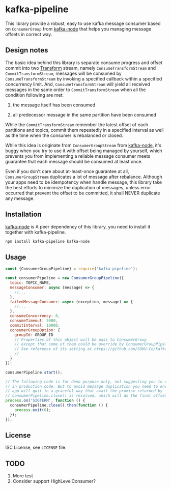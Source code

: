 # kafka-pipeline

This library provide a robust, easy to use kafka message consumer based on 
`ConsumerGroup` from [kafka-node] that helps you managing message offsets 
in correct way.

## Design notes

The basic idea behind this library is separate consume progress and offset
commit into two [Transform] stream, namely `ConsumeTransformStream` and 
`CommitTransformStream`, messages will be consumed by `ConsumeTransformStream`
by invoking a specified callback within a specified concurrency limit. And,
`ConsumeTransformStream` will yield all received messages in the same order
to `CommitTransformStream` when all the condition following are met:

1. the message itself has been consumed

2. all predecessor message in the same partition have been consumed

While the `CommitTransformStream` remember the latest offset of each partitions
and topics, commit them repeatedly in a specified interval as well as the time 
when the consumer is rebalanced or closed.


While this idea is originate from 
`ConsumerGroupStream` from [kafka-node], it's buggy when you try to use it
with offset being managed by yourself, which prevents you from implementing
a reliable message consumer meets guarantee that each message should be
consumed at least once.

Even if you don't care about at-least-once guarantee at all, 
`ConsumerGroupStream` duplicates a lot of message after rebalance. Although 
your apps need to be idempotency when handle message, this library take the 
best efforts to minimize the duplication of messages, unless error occurred
that prevent the offset to be committed, it shall NEVER duplicate any message.

## Installation

[kafka-node] is A peer dependency of this library, you need to install it 
together with kafka-pipeline.

```bash
npm install kafka-pipeline kafka-node
```

## Usage

```javascript 
const {ConsumerGroupPipeline} = require('kafka-pipeline');

const consumerPipeline = new ConsumerGroupPipeline({
  topic: TOPIC_NAME,
  messageConsumer: async (message) => {
    //...
  },
  failedMessageConsumer: async (exception, message) => {
    //...
  },
  consumeConcurrency: 8,
  consumeTimeout: 5000,
  commitInterval: 10000,
  consumerGroupOption: {
    groupId: GROUP_ID
    // Properties of this object will be pass to ConsumerGroup
    // except that some of them could be override by ConsumerGroupPipeline
    // See reference of its setting at https://github.com/SOHU-Co/kafka-node
    // 
  }
});

consumerPipeline.start();

// The following code is for demo purpose only, not suggesting you to do this
// in production code. But to avoid message duplication you need to ensure your
// app will quit in a graceful way that await the promise returned by 
// consumerPipeline.close() is resolved, which will do the final offset commit
process.on('SIGTERM', function () {
  consumerPipeline.close().then(function () {
    process.exit(0);
  });
});
```

## License

ISC License, see `LICENSE` file.

## TODO

1. More test
2. Consider support HighLevelConsumer?

[kafka-node]: https://github.com/SOHU-Co/kafka-node
[Transform]: https://nodejs.org/api/stream.html#stream_class_stream_transform
